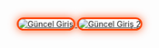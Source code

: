 <a href="https://heylink.me/bonusdunyasi/" title="Güncel Giriş">
  <img src="https://i.ibb.co/YjtLwQ8/cats.jpg" alt="Güncel Giriş" 
       style="max-width: 100%; border: 3px solid #ff4500; border-radius: 15px; 
              box-shadow: 0px 0px 15px rgba(255, 69, 0, 0.8);">
</a>

<a href="https://heylink.me/bonusdunyasi/" title="Güncel Giriş 2">
  <img src="https://i.ibb.co/VHdrjnQ/df.jpg" alt="Güncel Giriş 2" 
       style="max-width: 100%; border: 3px solid #ff4500; border-radius: 15px; 
              box-shadow: 0px 0px 15px rgba(255, 69, 0, 0.8);">
</a>
